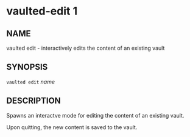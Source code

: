 vaulted-edit 1
==============

NAME
----

vaulted edit - interactively edits the content of an existing vault

SYNOPSIS
--------

`vaulted edit` *name*

DESCRIPTION
-----------

Spawns an interactve mode for editing the content of an existing vault.

Upon quitting, the new content is saved to the vault.
